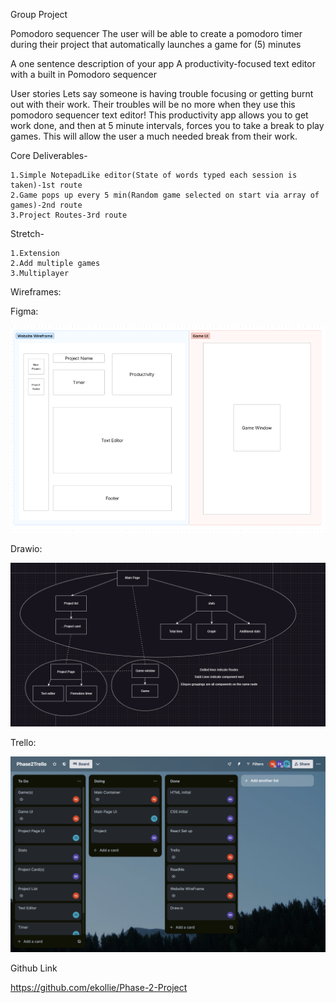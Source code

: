 Group Project

Pomodoro sequencer
The user will be able to create a pomodoro timer during their project that automatically launches a game for (5) minutes

A one sentence description of your app
A productivity-focused text editor with a built in Pomodoro sequencer

User stories
Lets say someone is having trouble focusing or getting burnt out with their work. Their troubles will be no more when they use this pomodoro sequencer text editor! This productivity app allows you to get work done, and then at 5 minute intervals, forces you to take a break to play games. This will allow the user a much needed break from their work.

Core Deliverables-

    1.Simple NotepadLike editor(State of words typed each session is taken)-1st route
    2.Game pops up every 5 min(Random game selected on start via array of games)-2nd route
    3.Project Routes-3rd route

Stretch-

    1.Extension
    2.Add multiple games
    3.Multiplayer

Wireframes:

Figma:

![Alt text](Phase-2-Figma.png)

Drawio:

![Routes-map/Component-tree](Drawio.png)

Trello:

![Alt text](trello.png)

Github Link

https://github.com/ekollie/Phase-2-Project


